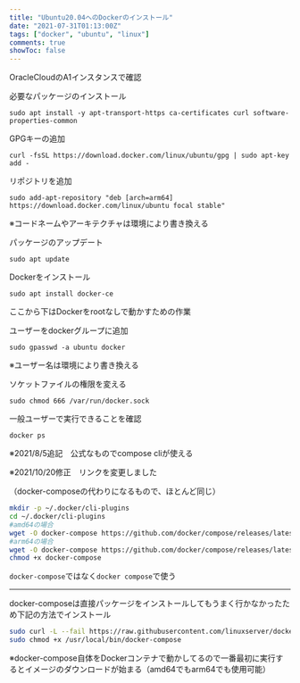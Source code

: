 ```yaml
---
title: "Ubuntu20.04へのDockerのインストール"
date: "2021-07-31T01:13:00Z"
tags: ["docker", "ubuntu", "linux"]
comments: true
showToc: false
---
```


OracleCloudのA1インスタンスで確認

必要なパッケージのインストール

`sudo apt install -y apt-transport-https ca-certificates curl software-properties-common`

GPGキーの追加

`curl -fsSL https://download.docker.com/linux/ubuntu/gpg | sudo apt-key add -`

リポジトリを追加

`sudo add-apt-repository "deb [arch=arm64] https://download.docker.com/linux/ubuntu focal stable"`

※コードネームやアーキテクチャは環境により書き換える

パッケージのアップデート

`sudo apt update`

Dockerをインストール

`sudo apt install docker-ce`

ここから下はDockerをrootなしで動かすための作業

ユーザーをdockerグループに追加

`sudo gpasswd -a ubuntu docker`

※ユーザー名は環境により書き換える

ソケットファイルの権限を変える

`sudo chmod 666 /var/run/docker.sock`

一般ユーザーで実行できることを確認

`docker ps`

※2021/8/5追記　公式なものでcompose cliが使える

※2021/10/20修正　リンクを変更しました

（docker-composeの代わりになるもので、ほとんど同じ）

```bash
mkdir -p ~/.docker/cli-plugins
cd ~/.docker/cli-plugins
#amd64の場合
wget -O docker-compose https://github.com/docker/compose/releases/latest/download/docker-compose-linux-x86_64
#arm64の場合
wget -O docker-compose https://github.com/docker/compose/releases/latest/download/docker-compose-linux-aarch64
chmod +x docker-compose
```

`docker-compose`ではなく`docker compose`で使う

***

docker-composeは直接パッケージをインストールしてもうまく行かなかったため下記の方法でインストール

```bash
sudo curl -L --fail https://raw.githubusercontent.com/linuxserver/docker-docker-compose/master/run.sh -o /usr/local/bin/docker-compose
sudo chmod +x /usr/local/bin/docker-compose
```

※docker-compose自体をDockerコンテナで動かしてるので一番最初に実行するとイメージのダウンロードが始まる（amd64でもarm64でも使用可能）
